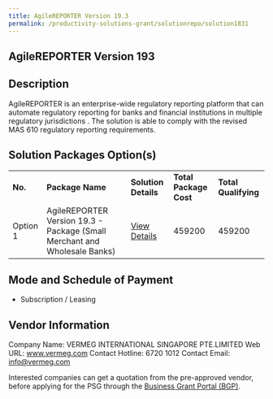 ```yaml
---
title: AgileREPORTER Version 19.3
permalink: /productivity-solutions-grant/solutionrepo/solution1831
---
```


## AgileREPORTER Version 193

## Description

AgileREPORTER is an enterprise-wide regulatory reporting platform that can automate regulatory reporting for banks and financial institutions in multiple regulatory jurisdictions .
The solution is able to comply with the revised MAS 610 regulatory reporting requirements. 

## Solution Packages Option(s)

<table>
<tr>
<td><b>No.</b></td>
<td><b>Package Name</b></td>
<td><b>Solution Details</b></td>
<td><b>Total Package Cost</b></td>
<td><b>Total Qualifying</b></td>
</tr>
<tr>
<td>Option 1</td>
<td>AgileREPORTER Version 19.3 - Package (Small Merchant and Wholesale Banks)</td>
<td><a href='https://www.gobusiness.gov.sg/images/psg/Desensitised_Vermeg_Annex_3.pdf'>View Details</a></td>
<td>459200</td>
<td>459200</td>
</tr>
</table>

## Mode and Schedule of Payment

 - Subscription / Leasing

## Vendor Information

 Company Name: VERMEG INTERNATIONAL SINGAPORE PTE.LIMITED
Web URL: www.vermeg.com
Contact Hotline: 6720 1012
Contact Email: info@vermeg.com


Interested companies can get a quotation from the pre-approved vendor, before applying for the PSG through the <a href='https://www.businessgrants.gov.sg/'>Business Grant Portal (BGP)</a>.
<script src="/jquery/resize-tables.js"></script>
